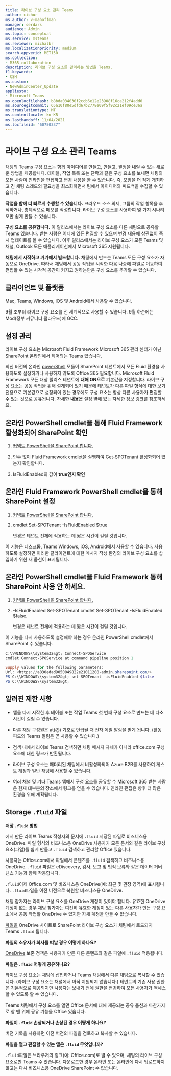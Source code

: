 ```yaml
---
title: 라이브 구성 요소 관리 Teams
author: cichur
ms.author: v-mahoffman
manager: serdars
audience: Admin
ms.topic: conceptual
ms.service: msteams
ms.reviewer: michalbr
ms.localizationpriority: medium
search.appverid: MET150
ms.collection:
- M365-collaboration
description: 라이브 구성 요소를 관리하는 방법을 Teams.
f1.keywords:
- CSH
ms.custom:
- NewAdminCenter_Update
appliesto:
- Microsoft Teams
ms.openlocfilehash: b8bda034030f2ccb6e12e23908f16ca212f4add0
ms.sourcegitcommit: 65a10f80e5dfd67b2778e09f5f92c21ef09ce36a
ms.translationtype: MT
ms.contentlocale: ko-KR
ms.lasthandoff: 11/04/2021
ms.locfileid: "60750337"
---
```

# <a name="manage-live-components-in-teams"></a>라이브 구성 요소 관리 Teams

채팅의 Teams 구성 요소는 함께 아이디어를 만들고, 만들고, 결정을 내릴 수 있는 새로운 방법을 제공합니다. 테이블, 작업 목록 또는 단락과 같은 구성 요소를 보내면 채팅의 모든 사람이 인라인을 편집하고 변경 내용을 볼 수 있습니다. 즉, 모임을 더 적게 개최하고 긴 채팅 스레드의 필요성을 최소화하면서 팀에서 아이디어와 피드백을 수집할 수 있습니다.

**작업을 함께 더 빠르게 수행할 수 있습니다.** 크라우드 소스 의제, 그룹의 작업 항목을 추적하거나, 총체적으로 메모를 작성합니다. 라이브 구성 요소를 사용하여 몇 가지 시나리오만 쉽게 만들 수 있습니다.

**구성 요소를 공유합니다.** 이 릴리스에서는 라이브 구성 요소를 다른 채팅으로 공유할 Teams 있습니다. 받는 사람은 어디에 있든 편집할 수 있으며 변경 내용에 상관없이 즉시 업데이트를 볼 수 있습니다. 이후 릴리스에서는 라이브 구성 요소가 모든 Teams 및 채널, Outlook 모든 애플리케이션에서 Microsoft 365 지원됩니다.

**채팅에서 시작하고 거기에서 빌드합니다.** 채팅에서 만드는 Teams 모든 구성 요소가 자동으로 OneDrive. 따라서 채팅에서 공동 작업을 시작한 다음 나중에 파일로 이동하여 편집할 수 있는 시각적 공간이 커지고 원하는만큼 구성 요소를 추가할 수 있습니다.

## <a name="clients-and-platforms"></a>클라이언트 및 플랫폼

Mac, Teams, Windows, iOS 및 Android에서 사용할 수 있습니다.

9월 초부터 라이브 구성 요소를 전 세계적으로 사용할 수 있습니다. 9월 하순에는 Mod(정부 커뮤니티 클라우드)에 GCC.

## <a name="settings-management"></a>설정 관리

라이브 구성 요소는 Microsoft Fluid Framework Microsoft 365 관리 센터가 아닌 SharePoint 온라인에서 제어되는 Teams 있습니다.

최신 버전의 온라인 [powerShell](/office365/enterprise/powershell/manage-sharepoint-online-with-office-365-powershell) 모듈이 SharePoint 테넌트에서 모든 Fluid 환경을 사용하도록 설정하거나 사용하지 않도록 Office 365 필요합니다. Microsoft Fluid Framework 모든 대상 릴리스 테넌트에 **대해 ON으로** 기본값을 지정합니다. 라이브 구성 요소는 공동 작업을 위해 설계되어 있기 때문에 테넌트가 다른 파일 형식에 대한 보기 전용으로 기본값으로 설정되어 있는 경우에도 구성 요소는 항상 다른 사용자가 편집할 수 있는 것으로 공유됩니다. 자세한 **내용은** 설정 옆에 있는 자세한 정보 링크를 참조하세요.

## <a name="checking-if-the-fluid-framework-is-enabled-through-the-sharepoint-online-powershell-cmdlet"></a>온라인 PowerShell cmdlet을 통해 Fluid Framework 활성화되어 SharePoint 확인

1. [커넥트 PowerShell을 SharePoint 합니다.](/powershell/sharepoint/sharepoint-online/connect-sharepoint-online?view=sharepoint-ps#to-connect-with-a-user-name-and-password) 

2. 인수 없이 Fluid Framework cmdlet을 실행하여 Get-SPOTenant 활성화되어 있는지 확인합니다.

3. IsFluidEnabled의 값이 **true인지 확인**

## <a name="enabling-the-fluid-framework-through-the-sharepoint-online-powershell-cmdlet"></a>온라인 Fluid Framework PowerShell cmdlet을 통해 SharePoint 설정 

1. [커넥트 PowerShell을 SharePoint 합니다.](/powershell/sharepoint/sharepoint-online/connect-sharepoint-online?view=sharepoint-ps#to-connect-with-a-user-name-and-password) 

2. cmdlet Set-SPOTenant -IsFluidEnabled $true 
   
   변경은 테넌트 전체에 적용하는 데 짧은 시간이 걸릴 것입니다. 

이 기능은 데스크톱, Teams Windows, iOS, Android에서 사용할 수 있습니다. 사용하도록 설정하면 이러한 클라이언트에 대한 메시지 작성 환경의 라이브 구성 요소를 삽입하기 위한 새 옵션이 표시됩니다.

## <a name="disabling-fluid-framework-through-sharepoint-online-powershell-cmdlet"></a>온라인 PowerShell cmdlet을 Fluid Framework 통해 SharePoint 사용 안 하세요.

1. [커넥트 PowerShell을 SharePoint 합니다.](/powershell/sharepoint/sharepoint-online/connect-sharepoint-online?view=sharepoint-ps)

2. -IsFluidEnabled Set-SPOTenant cmdlet Set-SPOTenant -IsFluidEnabled $false. 

   변경은 테넌트 전체에 적용하는 데 짧은 시간이 걸릴 것입니다. 

이 기능을 다시 사용하도록 설정해야 하는 경우 온라인 PowerShell cmdlet에서 SharePoint 수 있습니다.

```powershell
C:\\WINDOWS\\system32&gt; Connect-SPOService
cmdlet Connect-SPOService at command pipeline position 1

Supply values for the following parameters:
Url: <https://a830edad9050849822e21011208-admin.sharepoint.com/>
PS C:\\WINDOWS\\system32&gt; set-SPOTenant -isFluidEnabled $false
PS C:\\WINDOWS\\system32&gt;
```

## <a name="known-limitations"></a>알려진 제한 사항

- 앱을 다시 시작한 후 테이블 또는 작업 Teams 첫 번째 구성 요소로 만드는 데 다소 시간이 걸릴 수 있습니다.

- 다른 채팅 구성원은 at(@) 기호로 언급될 때 전자 메일 알림을 받게 됩니다. (활동 피드의 Teams 알림은 곧 사용할 수 있습니다.)

- 검색 내에서 라이브 Teams 검색하면 채팅 메시지 자체가 아니라 office.com 구성 요소에 대한 링크가 반환됩니다.

- 라이브 구성 요소는 페더리된 채팅에서 비활성화되어 Azure B2B를 사용하여 게스트 계정과 일반 채팅에 사용할 수 있습니다.

- 여러 채널 및 기타 Teams 앱에서 구성 요소를 공유할 수 Microsoft 365 받는 사람은 현재 대부분의 장소에서 링크를 얻을 수 있습니다. 인라인 편집은 향후 더 많은 환경을 위해 계획됩니다.

## <a name="storage-of-fluid-files"></a>Storage `.fluid` 파일

**저장 `.fluid` 방법**

에서 만든 라이브 Teams 작성자의 문서에 `.fluid` 저장된 파일로 비즈니스용 OneDrive. 파일 형식의 비즈니스용 OneDrive 사용자가 모든 문서와 같은 라이브 구성 요소(파일)를 쉽게 만들고 `.fluid` 검색하고 관리할 Office 있습니다.

사용자는 Office.com에서 파일에서 콘텐츠를 `.fluid` 검색하고 비즈니스용 OneDrive.
`.fluid` 파일은 eDiscovery, 감사, 보고 및 법적 보류와 같은 데이터 거버넌스 기능과 함께 작동합니다.

`.fluid`이제 Office.com 및 비즈니스용 OneDrive(예: 최근 및 권장 영역)에 표시됩니다.
`.fluid`파일을 이전 버전으로 복원할 비즈니스용 OneDrive.

채팅 참가자는 라이브 구성 요소를 OneDrive 계정이 있어야 합니다. 유효한 OneDrive 계정이 없는 경우 채팅 참가자는 여전히 유효한 계정이 있는 다른 사용자가 만든 구성 요소에서 공동 작업할 OneDrive 수 있지만 자체 계정을 만들 수 없습니다.

[파일을](https://support.microsoft.com/en-us/office/move-files-and-folders-between-onedrive-and-sharepoint-5916f90d-f58a-4bf9-b135-10853f516d0b) OneDrive 사이트로 SharePoint 라이브 구성 요소가 채팅에서 로드되지 Teams `.fluid` 됩니다.

**파일의 소유자가 회사를 떠날 경우 어떻게 하나요?**

[OneDrive](/microsoft-365/compliance/retention-policies-sharepoint?view=o365-worldwide#when-a-user-leaves-the-organization) 보존 정책은 사용자가 만든 다른 콘텐츠와 같은 파일에 `.fluid` 적용됩니다.

**파일은 `.fluid` 어떻게 공유하나요?**

라이브 구성 요소는 채팅에 삽입하거나 Teams 채팅에서 다른 채팅으로 복사할 수 있습니다. (라이브 구성 요소는 채널에서 아직 지원되지 않습니다.) 테넌트의 기존 사용 권한은 기본적으로 제공되지만 사용자는 보내기 전에 권한을 변경하여 모든 사용자가 액세스할 수 있도록 할 수 있습니다.

Teams 채팅에서 구성 요소를 열면 Office 문서에 대해 제공되는 공유 옵션과 마찬가지로 창 맨 위에 공유 기능을 Office 있습니다.

**파일이 `.fluid` 손상되거나 손상된 경우 어떻게 하나요?**

버전 기록을 사용하면 이전 버전의 파일을 검토하고 복사할 수 있습니다.

**파일을 열고 편집할 수 있는 앱은 `.fluid` 무엇입니까?**

`.fluid`파일은 브라우저의 링크(예: Office.com)로 열 수 있으며, 채팅의 라이브 구성 요소로만 Teams 수 있습니다. 다운로드한 경우 온라인 또는 온라인에 다시 업로드하지 않고는 다시 비즈니스용 OneDrive SharePoint 수 없습니다.
